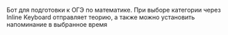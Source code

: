Бот для подготовки к ОГЭ по математике.
При выборе категории через Inline Keyboard отправляет теорию, а также можно установить напоминание в выбранное время
